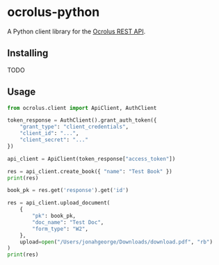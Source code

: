 # ocrolus-python

A Python client library for the [Ocrolus REST API](https://docs.ocrolus.com).

## Installing

TODO

<!--
```sh
pip install ocrolus-python
```
-->

## Usage

```py
from ocrolus.client import ApiClient, AuthClient

token_response = AuthClient().grant_auth_token({
    "grant_type": "client_credentials",
    "client_id": "...",
    "client_secret": "..."
})

api_client = ApiClient(token_response["access_token"])

res = api_client.create_book({ "name": "Test Book" })
print(res)

book_pk = res.get('response').get('id')

res = api_client.upload_document(
    {
        "pk": book_pk,
        "doc_name": "Test Doc",
        "form_type": "W2",
    },
    upload=open("/Users/jonahgeorge/Downloads/download.pdf", "rb")
)
print(res)
```
